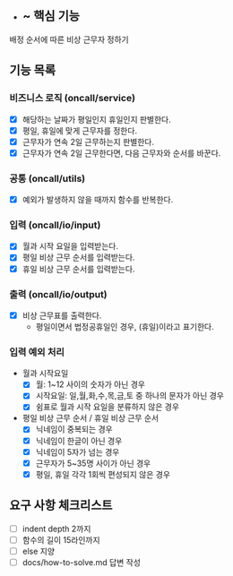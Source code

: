 - ## ~ 핵심 기능
배정 순서에 따른 비상 근무자 정하기

## 기능 목록
### 비즈니스 로직 (oncall/service)
- [x] 해당하는 날짜가 평일인지 휴일인지 판별한다.
- [x] 평일, 휴일에 맞게 근무자를 정한다.
- [x] 근무자가 연속 2일 근무하는지 판별한다.
- [x] 근무자가 연속 2일 근무한다면, 다음 근무자와 순서를 바꾼다.

### 공통 (oncall/utils)
- [x] 예외가 발생하지 않을 때까지 함수를 반복한다.

### 입력 (oncall/io/input)
- [x] 월과 시작 요일을 입력받는다.
- [x] 평일 비상 근무 순서를 입력받는다.
- [x] 휴일 비상 근무 순서를 입력받는다.

### 출력 (oncall/io/output)
- [x] 비상 근무표를 출력한다.
  - 평일이면서 법정공휴일인 경우, (휴일)이라고 표기한다.

### 입력 예외 처리
- 월과 시작요일
  - [x] 월: 1~12 사이의 숫자가 아닌 경우 
  - [x] 시작요일: 일,월,화,수,목,금,토 중 하나의 문자가 아닌 경우
  - [x] 쉼표로 월과 시작 요일을 분류하지 않은 경우
- 평일 비상 근무 순서 / 휴일 비상 근무 순서
  - [x] 닉네임이 중복되는 경우
  - [x] 닉네임이 한글이 아닌 경우
  - [x] 닉네임이 5자가 넘는 경우
  - [x] 근무자가 5~35명 사이가 아닌 경우
  - [x] 평일, 휴일 각각 1회씩 편성되지 않은 경우

## 요구 사항 체크리스트
- [ ] indent depth 2까지
- [ ] 함수의 길이 15라인까지
- [ ] else 지양
- [ ] docs/how-to-solve.md 답변 작성